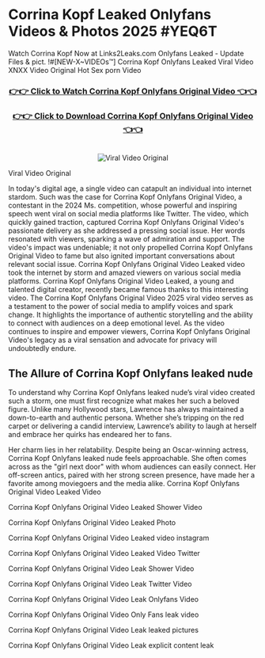 # Corrina Kopf Leaked Onlyfans Videos & Photos 2025 #YEQ6T

Watch Corrina Kopf Now at Links2Leaks.com Onlyfans Leaked - Update Files & pict. !#[NEW-X~VIDEOs™] Corrina Kopf Onlyfans Leaked Viral Video XNXX Video Original Hot Sex porn Video
<br>
<div align="center">
<h3><a href="https://links2leaks.com/corrinakopf" rel="nofollow">👉👉 Click to Watch Corrina Kopf Onlyfans Original Video 👈👈</a></h3>
<h3><a href="https://links2leaks.com/corrinakopf" rel="nofollow">👉👉 Click to Download Corrina Kopf Onlyfans Original Video 👈👈</a></h3>
<br>
<a href="https://links2leaks.com/corrinakopf" rel="nofollow"><img src="https://i.ibb.co/Gkj2r4b/banner.png" alt="Viral Video Original" style="max-width: 100%; display: inline-block;" data-target="animated-image.originalImage"></a>
</div>

Viral Video Original

In today's digital age, a single video can catapult an individual into internet stardom. Such was the case for Corrina Kopf Onlyfans Original Video, a contestant in the 2024 Ms. competition, whose powerful and inspiring speech went viral on social media platforms like Twitter.
The video, which quickly gained traction, captured Corrina Kopf Onlyfans Original Video's passionate delivery as she addressed a pressing social issue. Her words resonated with viewers, sparking a wave of admiration and support. The video's impact was undeniable; it not only propelled Corrina Kopf Onlyfans Original Video to fame but also ignited important conversations about relevant social issue.
Corrina Kopf Onlyfans Original Video Leaked video took the internet by storm and amazed viewers on various social media platforms. Corrina Kopf Onlyfans Original Video Leaked, a young and talented digital creator, recently became famous thanks to this interesting video.
The Corrina Kopf Onlyfans Original Video 2025 viral video serves as a testament to the power of social media to amplify voices and spark change. It highlights the importance of authentic storytelling and the ability to connect with audiences on a deep emotional level. As the video continues to inspire and empower viewers, Corrina Kopf Onlyfans Original Video's legacy as a viral sensation and advocate for privacy will undoubtedly endure.

<h2>The Allure of Corrina Kopf Onlyfans leaked nude</h2>


To understand why Corrina Kopf Onlyfans leaked nude’s viral video created such a storm, one must first recognize what makes her such a beloved figure. Unlike many Hollywood stars, Lawrence has always maintained a down-to-earth and authentic persona. Whether she’s tripping on the red carpet or delivering a candid interview, Lawrence’s ability to laugh at herself and embrace her quirks has endeared her to fans.

Her charm lies in her relatability. Despite being an Oscar-winning actress, Corrina Kopf Onlyfans leaked nude feels approachable. She often comes across as the "girl next door" with whom audiences can easily connect. Her off-screen antics, paired with her strong screen presence, have made her a favorite among moviegoers and the media alike.
Corrina Kopf Onlyfans Original Video Leaked Video

Corrina Kopf Onlyfans Original Video Leaked Shower Video

Corrina Kopf Onlyfans Original Video Leaked Photo

Corrina Kopf Onlyfans Original Video Leaked video instagram

Corrina Kopf Onlyfans Original Video Leaked Video Twitter

Corrina Kopf Onlyfans Original Video Leak Shower Video

Corrina Kopf Onlyfans Original Video Leak Twitter Video

Corrina Kopf Onlyfans Original Video Leak Onlyfans Video

Corrina Kopf Onlyfans Original Video Only Fans leak video

Corrina Kopf Onlyfans Original Video Leak leaked pictures

Corrina Kopf Onlyfans Original Video Leak explicit content leak